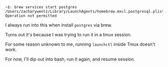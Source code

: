```
~$: brew services start postgres
/Users/zacharywentz/Library/LaunchAgents/homebrew.mxcl.postgresql.plist: Operation not permitted
```

I always run into this when install `postgres` via brew.

Turns out it's because I was trying to run it in a tmux session.

For some reason unknown to me, running `launchctl` inside Tmux doesn't work.

For now, I'll dip out into bash, run it again, and resume session.
